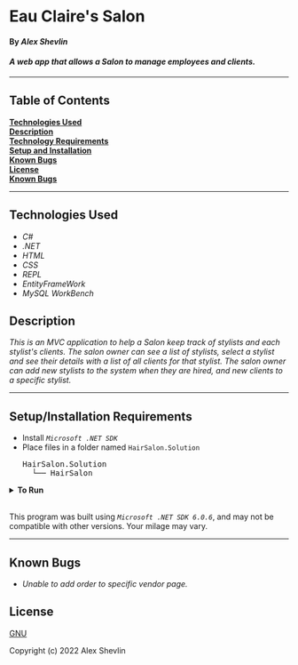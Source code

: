 # Eau Claire's Salon

#### By _**Alex Shevlin**_ 

#### _A web app that allows a Salon to manage employees and clients._  

---

## Table of Contents

**[Technologies Used](#technologies-used)  
[Description](#description)  
[Technology Requirements](#technology-requirements)  
[Setup and Installation](#setupinstallation-requirements)  
[Known Bugs](#known-bugs)  
[License](#license)  
[Known Bugs](#known-bugs)**

---

## Technologies Used

* _C#_
* _.NET_
* _HTML_
* _CSS_
* _REPL_
* _EntityFrameWork_
* _MySQL WorkBench_

## Description

_This is an MVC application to help a Salon keep track of stylists and each stylist's clients. The salon owner can see a list of stylists, select a stylist and see their details with a list of all clients for that stylist. The salon owner can add new stylists to the system when they are hired, and new clients to a specific stylist._

---
## Setup/Installation Requirements

* Install *`Microsoft .NET SDK`*
* Place files in a folder named `HairSalon.Solution`
    <pre>HairSalon.Solution
    └── HairSalon</pre>
<details>
<summary><strong>To Run</strong></summary>
Navigate to  
   <pre>HairSalon.Solution
   └── <strong>HairSalon</strong>

Run ```$ dotnet run``` in the console
</details>
<br>

This program was built using *`Microsoft .NET SDK 6.0.6`*, and may not be compatible with other versions. Your milage may vary.

---
## Known Bugs

* _Unable to add order to specific vendor page._

## License

[GNU](/LICENSE-GNU)

Copyright (c) 2022 Alex Shevlin